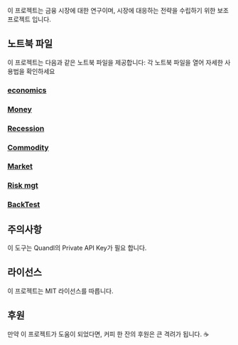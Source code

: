 이 프로젝트는 금융 시장에 대한 연구이며, 시장에 대응하는 전략을 수립하기 위한 보조 프로젝트 입니다.

## 노트북 파일
이 프로젝트는 다음과 같은 노트북 파일을 제공합니다:
각 노트북 파일을 열어 자세한 사용법을 확인하세요

### [economics](https://github.com/xikest/research_market_finance/tree/main/note/economics)

### [Money](https://github.com/xikest/research_market_finance/tree/main/note/money)

### [Recession](https://github.com/xikest/research_market_finance/tree/main/note/recession)

### [Commodity](https://github.com/xikest/research_market_finance/tree/main/note/commodity)

### [Market](https://github.com/xikest/research_market_finance/tree/main/note/stock)

### [Risk mgt](https://github.com/xikest/research_market_finance/tree/main/note/riskmgt)

### [BackTest](https://github.com/xikest/research_market_finance/tree/main/note/backtest)




## 주의사항
이 도구는 Quandl의 Private API Key가 필요 합니다.

## 라이선스
이 프로젝트는 MIT 라이선스를 따릅니다.

## 후원
만약 이 프로젝트가 도움이 되었다면, 커피 한 잔의 후원은 큰 격려가 됩니다. ☕️


